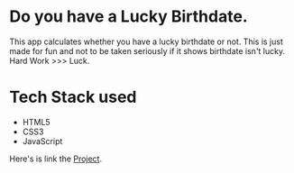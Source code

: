 
# Do you have a Lucky Birthdate.
This app calculates whether you have a lucky birthdate or not. This is just made for fun and not to be taken seriously if it shows birthdate isn't lucky. Hard Work >>> Luck.



# Tech Stack used
* HTML5
* CSS3
* JavaScript

Here's is link the [Project](https://ankurluckybirthday.netlify.app/).
